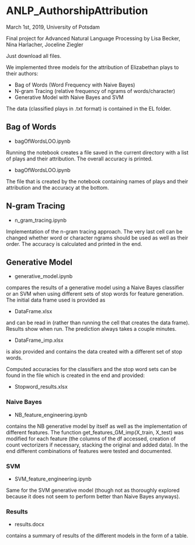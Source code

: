 # ANLP_AuthorshipAttribution

March 1st, 2019, University of Potsdam

Final project for Advanced Natural Language Processing by Lisa Becker, Nina Harlacher, Joceline Ziegler

Just download all files.

We implemented three models for the attribution of Elizabethan plays to their authors:
- Bag of Words (Word Frequency with Naive Bayes)
- N-gram Tracing (relative frequency of ngrams of words/character)
- Generative Model with Naive Bayes and SVM

The data (classified plays in .txt format) is contained in the EL folder. 

## Bag of Words

- bagOfWordsLOO.ipynb

Running the notebook creates a file saved in the current directory with a list of plays and their attribution. The overall accuracy is printed.

- bagOfWordsLOO.ipynb

The file that is created by the notebook containing names of plays and their attribution and the accuracy at the bottom.

## N-gram Tracing

- n_gram_tracing.ipynb

Implementation of the n-gram tracing approach. The very last cell can be changed whether word or character ngrams should be used as well as their order. The accuracy is calculated and printed in the end.

## Generative Model 

- generative_model.ipynb

compares the results of a generative model using a Naive Bayes classifier or an SVM when using different sets of stop words for feature generation. The initial data frame used is provided as

- DataFrame.xlsx

and can be read in (rather than running the cell that creates the data frame). Results show when run. The prediction always takes a couple minutes.

- DataFrame_imp.xlsx

is also provided and contains the data created with a different set of stop words.

Computed accuracies for the classifiers and the stop word sets can be found in the file which is created in the end and provided: 

- Stopword_results.xlsx 

### Naive Bayes

- NB_feature_engineering.ipynb

contains the NB generative model by itself as well as the implementation of different features. The function get_features_GM_imp(X_train, X_test) was modified for each feature (the columns of the df accessed, creation of count vectorizers if necessary, stacking the original and added data). In the end different combinations of features were tested and documented.

### SVM

- SVM_feature_engineering.ipynb

Same for the SVM generative model (though not as thoroughly explored because it does not seem to perform better than Naive Bayes anyways).

### Results

- results.docx 

contains a summary of results of the different models in the form of a table.
